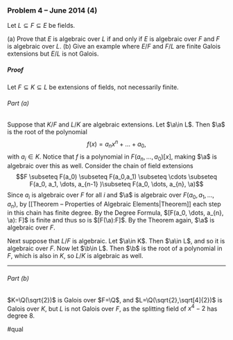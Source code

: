 ### Problem 4 – June 2014 (4)
Let $L ⊆ F ⊆ E$ be fields.

(a) Prove that $E$ is algebraic over $L$ if and only if $E$ is algebraic over $F$ and $F$ is algebraic over $L$.
(b) Give an example where $E/F$ and $F/L$ are finite Galois extensions but $E/L$ is not Galois.

##### *Proof*
Let $F \subseteq K \subseteq L$ be extensions of fields, not necessarily finite.

###### Part (a) 
Suppose that $K/F$ and $L/K$ are algebraic extensions. 
Let $\a\in L$. Then $\a$ is the root of the polynomial $$f(x)=a_nx^n+\dots+a_0,$$with $a_{i}\in K$. Notice that $f$ is a polynomial in $F(a_n,\dots,a_0)[x]$, making $\a$ is algebraic over this as well. Consider the chain of field extensions
$$F \subseteq F(a_0) \subseteq F(a_0,a_1) \subseteq \cdots \subseteq F(a_0, a_1, \dots, a_{n-1} )\subseteq F(a_0, \dots, a_{n}, \a)$$
Since $a_i$ is algebraic over $F$ for all $i$ and $\a$ is algebraic over $F(a_0, a_1, \dots, a_{n})$, by  [[Theorem – Properties of Algebraic Elements|Theorem]] each step in this chain has finite degree. By the Degree Formula, $[F(a_0, \dots, a_{n}, \a): F]$ is finite and thus so is $[F(\a):F]$. By the Theorem again, $\a$ is algebraic over $F$.

Next suppose that $L/F$ is algebraic. Let $\a\in K$. Then $\a\in L$, and so it is algebraic over $F$. Now let $\b\in L$. Then $\b$ is the root of a polynomial in $F$, which is also in $K$, so $L/K$ is algebraic as well. 
***
###### Part (b) 
$K=\Q(\sqrt{2})$ is Galois over $F=\Q$, and $L=\Q(\sqrt{2},\sqrt[4]{2})$ is Galois over $K$, but $L$ is not Galois over $F$, as the splitting field of $x^4-2$ has degree $8$. 

#qual